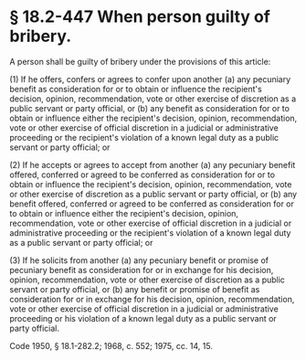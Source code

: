 # § 18.2-447 When person guilty of bribery.

<p>A person shall be guilty of bribery under the provisions of this article:</p><p>(1) If he offers, confers or agrees to confer upon another (a) any pecuniary benefit as consideration for or to obtain or influence the recipient's decision, opinion, recommendation, vote or other exercise of discretion as a public servant or party official, or (b) any benefit as consideration for or to obtain or influence either the recipient's decision, opinion, recommendation, vote or other exercise of official discretion in a judicial or administrative proceeding or the recipient's violation of a known legal duty as a public servant or party official; or</p><p>(2) If he accepts or agrees to accept from another (a) any pecuniary benefit offered, conferred or agreed to be conferred as consideration for or to obtain or influence the recipient's decision, opinion, recommendation, vote or other exercise of discretion as a public servant or party official, or (b) any benefit offered, conferred or agreed to be conferred as consideration for or to obtain or influence either the recipient's decision, opinion, recommendation, vote or other exercise of official discretion in a judicial or administrative proceeding or the recipient's violation of a known legal duty as a public servant or party official; or</p><p>(3) If he solicits from another (a) any pecuniary benefit or promise of pecuniary benefit as consideration for or in exchange for his decision, opinion, recommendation, vote or other exercise of discretion as a public servant or party official, or (b) any benefit or promise of benefit as consideration for or in exchange for his decision, opinion, recommendation, vote or other exercise of official discretion in a judicial or administrative proceeding or his violation of a known legal duty as a public servant or party official.</p><p>Code 1950, § 18.1-282.2; 1968, c. 552; 1975, cc. 14, 15.</p>